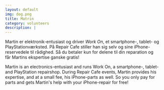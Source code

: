 ```yaml
---
layout: default
img: dog.png
title: Matrin
category: volunteers
description: |
---
```

Martin er elektronik-entusiast og driver *Work On*, et smartphone-, tablet- og PlayStationværksted.
På Repair Cafe stiller han sig selv og sine iPhone-reservedele til rådighed.
Så du betaler kun for delene til din reparation og får Martins ekspertise ganske gratis!

Martin is an electronics-entusiast and runs Work On, a smartphone-, tablet- and PlayStation repairshop.
During Repair Cafe events, Martin provides his expertise, and at a small fee, his iPhone-parts as well.
So you only pay for parts and gets Martin's help with your iPhone-repair for free!  
  
